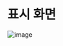 # 표시 화면
![image](https://github.com/TaehanLee07/HTML_STUDY/assets/121335699/130e10d4-120b-407b-9edc-8e3fcaca5f1e)
